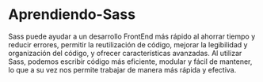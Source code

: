 # Aprendiendo-Sass
Sass puede ayudar a un desarrollo FrontEnd más rápido al ahorrar tiempo y 
reducir errores, permitir la reutilización de código, mejorar la legibilidad y
 organización del código, y ofrecer características avanzadas. Al utilizar Sass, 
 podemos escribir código más eficiente, modular y fácil de mantener, 
lo que a su vez nos permite trabajar de manera más rápida y efectiva.
